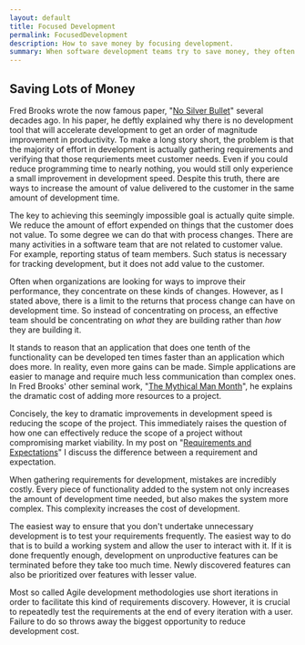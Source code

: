 ```yaml
---
layout: default
title: Focused Development
permalink: FocusedDevelopment
description: How to save money by focusing development.
summary: When software development teams try to save money, they often focus on the wrong thing.  It is tempting to try out tools or processes that promise to reduce development time.  In "No Silver Bullet", Fred Brooks showed that there is a limit to the amount of improvement one can expect from these kinds of changes.  The most effective way to deliver more value to the customer with less cost is by reducing the scope of development and controlling complexity of the product.
---
```

## Saving Lots of Money

Fred Brooks wrote the now famous paper, 
"[No Silver Bullet](http://www.cs.nott.ac.uk/~cah/G51ISS/Documents/NoSilverBullet.html)" 
several decades ago.  In his paper, he deftly 
explained why there is no development tool that will accelerate development
to get an order of magnitude improvement in productivity.  To make a long
story short, the problem is that the majority of effort in development
is actually gathering requirements and verifying that those requriements
meet customer needs.  Even if you could reduce programming time
to nearly nothing, you would still only experience a small improvement
in development speed.  Despite this truth, there are ways to increase
the amount of value delivered to the customer in the same amount of
development time.

The key to achieving this seemingly impossible goal is actually quite
simple.  We reduce the amount of effort expended on things
that the customer does not value.  To some degree we can do that
with process changes. There are many activities in a software team
that are not related to customer value.  For example, reporting
status of team members.  Such status is necessary for tracking
development, but it does not add value to the customer.  

Often when organizations are looking for ways to improve their
performance, they concentrate on these kinds of changes.  However,
as I stated above, there is a limit to the returns that process change
can have on development time.  So instead of concentrating on
process, an effective team should be concentrating on <em>what</em>
they are building rather than <em>how</em> they are building it.

It stands to reason that an application that does one tenth of
the functionality can be developed ten times faster than an
application which does more.  In reality, even more gains can
be made.  Simple applications are easier to manage and require
much less communication than complex ones. In Fred Brooks' other seminal work,
"[The Mythical Man Month](http://en.wikipedia.org/wiki/The_Mythical_Man-Month)",
he explains the dramatic cost of adding more resources to a project.

Concisely, the key to dramatic improvements in development speed
is reducing the scope of the project.  This immediately raises the
question of how one can effectively reduce the scope of a project
without compromising market viability.  In my post on
"[Requirements and Expectations](../RequirementsAndExpectations)" 
I discuss the difference between a requirement and expectation.

When gathering requirements for development, mistakes are incredibly
costly.  Every piece of functionality added to the system not only
increases the amount of development time needed, but also makes the
system more complex.  This complexity increases the cost of development.

The easiest way to ensure that you don't undertake unnecessary
development is to test your requirements frequently. The easiest
way to do that is to build a working system and allow the user to
interact with it.  If it is done frequently enough, development on
unproductive features can be terminated before they take too much
time.  Newly discovered features can also be prioritized over
features with lesser value.

Most so called Agile development methodologies use short iterations
in order to facilitate this kind of requirements discovery.  However,
it is crucial to repeatedly test the requirements at the end of every
iteration with a user.  Failure to do so throws away the biggest
opportunity to reduce development cost.


